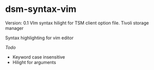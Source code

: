 dsm-syntax-vim
==============
Version: 0.1
VIm syntax hilight for TSM client option file. Tivoli storage manager

Syntax highlighting for vim editor


_Todo_
- Keyword case insensitive 
- Hilight for arguments
